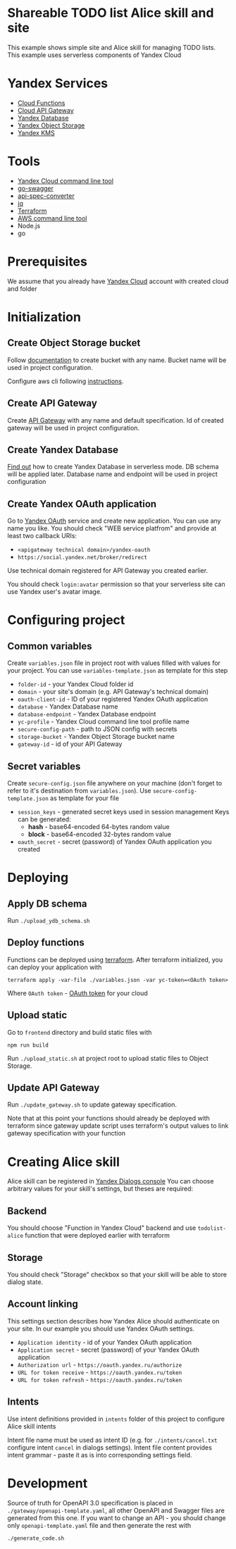 # Shareable TODO list Alice skill and site
This example shows simple site and Alice skill for managing TODO lists. This example uses serverless components of Yandex Cloud

# Yandex Services
* [Cloud Functions]()
* [Cloud API Gateway]()
* [Yandex Database]()
* [Yandex Object Storage]()
* [Yandex KMS]()

# Tools
* [Yandex Cloud command line tool](https://cloud.yandex.ru/docs/cli/)
* [go-swagger](https://goswagger.io/install.html)
* [api-spec-converter](https://www.npmjs.com/package/api-spec-converter)
* [jq](https://stedolan.github.io/jq/)
* [Terraform](http://terraform.io)
* [AWS command line tool](https://aws.amazon.com/ru/cli/)
* Node.js
* go

# Prerequisites
We assume that you already have [Yandex Cloud](https://console.cloud.yandex.ru) account with created cloud and folder

# Initialization
## Create Object Storage bucket
Follow [documentation](https://cloud.yandex.ru/docs/storage/quickstart) to create bucket with any name. Bucket name will be used in project configuration.

Configure aws cli following [instructions](https://cloud.yandex.ru/docs/storage/tools/aws-cli).

## Create API Gateway
Create [API Gateway](https://cloud.yandex.ru/docs/api-gateway/) with any name and default specification. Id of created gateway will be used in project configuration.

## Create Yandex Database 
[Find out](https://cloud.yandex.ru/docs/ydb/) how to create Yandex Database in serverless mode. DB schema will be applied later. Database name and endpoint will be used in project configuration

## Create Yandex OAuth application
Go to [Yandex OAuth](http://oauth.yandex.ru) service and create new application.
You can use any name you like.
You should check "WEB service platfrom" and provide at least two callback URIs:
* `<apigateway technical domain>/yandex-oauth`
* `https://social.yandex.net/broker/redirect`

Use technical domain registered for API Gateway you created earlier.

You should check `login:avatar` permission so that your serverless site can use Yandex user's avatar image.
  
# Configuring project
## Common variables
Create `variables.json` file in project root with values filled with values for your project. You can use `variables-template.json` as template for this step

* `folder-id` - your Yandex Cloud folder id
* `domain` - your site's domain (e.g. API Gateway's technical domain)
* `oauth-client-id` - ID of your registered Yandex OAuth application
* `database` - Yandex Database name
* `database-endpoint` - Yandex Database endpoint
* `yc-profile` - Yandex Cloud command line tool profile name
* `secure-config-path` - path to JSON config with secrets
* `storage-bucket` - Yandex Object Storage bucket name
* `gateway-id` - id of your API Gateway

## Secret variables
Create `secure-config.json` file anywhere on your machine (don't forget to refer to it's destination from `variables.json`). Use `secure-config-template.json` as template for your file

* `session_keys` - generated secret keys used in session management
Keys can be generated:
  * **hash** - base64-encoded 64-bytes random value
  * **block** - base64-encoded 32-bytes random value
* `oauth_secret` - secret (password) of Yandex OAuth application you created

# Deploying

## Apply DB schema
Run `./upload_ydb_schema.sh`

## Deploy functions

Functions can be deployed using [terraform](http://terraform.io). After terraform initialized, you can deploy your application with

`terraform apply -var-file ./variables.json -var yc-token=<OAuth token>`

Where `OAuth token` - [OAuth token](https://cloud.yandex.ru/docs/iam/concepts/authorization/oauth-token) for your cloud

## Upload static
Go to `frontend` directory and build static files with

`npm run build`

Run `./upload_static.sh` at project root to upload static files to Object Storage.

## Update API Gateway
Run `./update_gateway.sh` to update gateway specification.

Note that at this point your functions should already be deployed with terraform since gateway update script uses terraform's output values to link gateway specification with your function

# Creating Alice skill
Alice skill can be registered in [Yandex Dialogs console](https://dialogs.yandex.ru)
You can choose arbitrary values for your skill's settings, but theses are required:

## Backend
You should choose "Function in Yandex Cloud" backend and use `todolist-alice` function that were deployed earlier with terraform

## Storage
You should check "Storage" checkbox so that your skill will be able to store dialog state.

## Account linking
This settings section describes how Yandex Alice should authenticate on your site. In our example you should use Yandex OAuth settings.

* `Application identity` - id of your Yandex OAuth application
* `Application secret` - secret (password) of your Yandex OAuth application
* `Authorization url` - `https://oauth.yandex.ru/authorize`
* `URL for token receive` - `https://oauth.yandex.ru/token`
* `URL for token refresh` - `https://oauth.yandex.ru/token`

## Intents
Use intent definitions provided in `intents` folder of this project to configure Alice skill intents

Intent file name must be used as intent ID (e.g. for `./intents/cancel.txt` configure intent `cancel` in dialogs settings).
Intent file content provides intent grammar - paste it as is into corresponding settings field.


# Development
Source of truth for OpenAPI 3.0 specification is placed in `./gateway/openapi-template.yaml`, all other OpenAPI and Swagger files are generated from this one. If you want to change an API - you should change only `openapi-template.yaml` file and then generate the rest with

`./generate_code.sh`